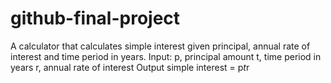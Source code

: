 # github-final-project
A calculator that calculates simple interest given principal, annual rate of interest and time period in years.
 Input:
   p, principal amount
   t, time period in years
   r, annual rate of interest
 Output
   simple interest = p*t*r
   
